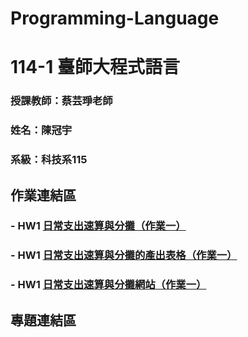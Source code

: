 # Programming-Language

# 114-1 臺師大程式語言

### 授課教師：蔡芸琤老師

### 姓名：陳冠宇

### 系級：科技系115

## 作業連結區
### - HW1 [日常支出速算與分攤（作業一）](https://github.com/guanyu1127/Programming-Language/blob/main/HW1.ipynb)
### - HW1 [日常支出速算與分攤的產出表格（作業一）](https://docs.google.com/spreadsheets/d/1zgd1GM9-Vi0JlwacPmbZF0Ci45QSX2t0EIZY1fmzfFE/edit?usp=sharing)
### - HW1 [日常支出速算與分攤網站（作業一）](https://71f92d6e5889861475.gradio.live)
## 專題連結區
